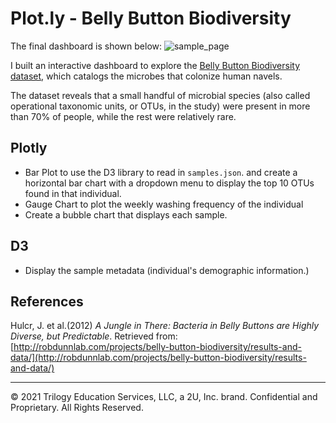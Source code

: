 # Plot.ly - Belly Button Biodiversity

The final dashboard is shown below:
![sample_page](images/sample_page.png)

I built an interactive dashboard to explore the [Belly Button Biodiversity dataset](http://robdunnlab.com/projects/belly-button-biodiversity/), which catalogs the microbes that colonize human navels.

The dataset reveals that a small handful of microbial species (also called operational taxonomic units, or OTUs, in the study) were present in more than 70% of people, while the rest were relatively rare.

## Plotly
- Bar Plot to use the D3 library to read in `samples.json`. and create a horizontal bar chart with a dropdown menu to display the top 10 OTUs found in that individual.
- Gauge Chart to plot the weekly washing frequency of the individual
- Create a bubble chart that displays each sample.
## D3
- Display the sample metadata (individual's demographic information.)

## References

Hulcr, J. et al.(2012) _A Jungle in There: Bacteria in Belly Buttons are Highly Diverse, but Predictable_. Retrieved from: [http://robdunnlab.com/projects/belly-button-biodiversity/results-and-data/](http://robdunnlab.com/projects/belly-button-biodiversity/results-and-data/)

- - -

© 2021 Trilogy Education Services, LLC, a 2U, Inc. brand. Confidential and Proprietary. All Rights Reserved.

